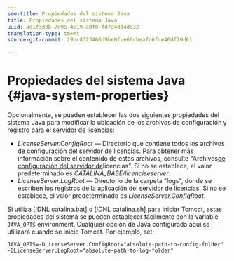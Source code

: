 ```yaml
---
seo-title: Propiedades del sistema Java
title: Propiedades del sistema Java
uuid: ad1f3d9b-7d95-4e19-a0f8-fd7d4dd4dc32
translation-type: tm+mt
source-git-commit: 29bc8323460d9be0fce66cbea7c6fce46df20d61

---
```



# Propiedades del sistema Java {#java-system-properties}

Opcionalmente, se pueden establecer las dos siguientes propiedades del sistema Java para modificar la ubicación de los archivos de configuración y registro para el servidor de licencias:

* *LicenseServer.ConfigRoot* — Directorio que contiene todos los archivos de configuración del servidor de licencias. Para obtener más información sobre el contenido de estos archivos, consulte &quot;Archivos[de configuración del servidor de](../../aaxs-protected-streaming/aaxs-license-server-config-files/aaxs-configuration-directory-structure.md)licencias&quot;. Si no se establece, el valor predeterminado es *CATALINA_BASE/licenciseserver*.
* *LicenseServer.LogRoot* — Directorio de la carpeta &quot;logs&quot;, donde se escriben los registros de la aplicación del servidor de licencias. Si no se establece, el valor predeterminado es *LicenseServer.ConfigRoot*.

Si utiliza [!DNL catalina.bat] o [!DNL catalina.sh] para iniciar Tomcat, estas propiedades del sistema se pueden establecer fácilmente con la variable `JAVA_OPTS` environment. Cualquier opción de Java configurada aquí se utilizará cuando se inicie Tomcat. Por ejemplo, set:

```
JAVA_OPTS=-DLicenseServer.ConfigRoot="absolute-path-to-config-folder" -DLicenseServer.LogRoot="absolute-path-to-log-folder"
```

